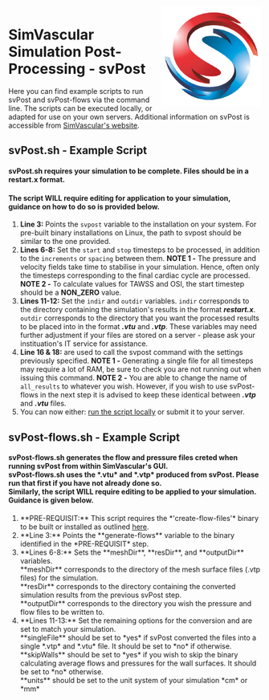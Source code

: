 <img src="SV-logo.png" align="right" width="200px" height="200px"/>

SimVascular Simulation Post-Processing - svPost
===============================================

Here you can find example scripts to run svPost and svPost-flows via the command line.
The scripts can be executed locally, or adapted for use on your own servers.
Additional information on svPost is accessible from [SimVascular's website](https://simvascular.github.io/index.html).

## svPost.sh - Example Script
#### svPost.sh requires your simulation to be complete. Files should be in a restart.x format.
#### The script WILL require editing for application to your simulation, guidance on how to do so is provided below.

1. **Line 3:** Points the ``svpost`` variable to the installation on your system.
For pre-built binary installations on Linux, the path to svpost should be similar to the one provided.
2. **Lines 6-8:** Set the ``start`` and ``stop`` timesteps to be processed, in addition to the ``increments`` or ``spacing`` between them.
**NOTE 1 -** The pressure and velocity fields take time to stabilise in your simulation.
Hence, often only the timesteps corresponding to the final cardiac cycle are processed.
**NOTE 2 -** To calculate values for TAWSS and OSI, the start timestep should be a **NON_ZERO** value.
3. **Lines 11-12:** Set the ``indir`` and ``outdir`` variables.
``indir`` corresponds to the directory containing the simulation's results in the format ***restart.x***.
``outdir`` corresponds to the directory that you want the processed results to be placed into in the format ***.vtu*** and ***.vtp***.
These variables may need further adjustment if your files are stored on a server - please ask your instituation's IT service for assistance.
4. **Line 16 & 18:** are used to call the svpost command with the settings previously specified.
**NOTE 1 -** Generating a single file for all timesteps may require a lot of RAM, be sure to check you are not running out when issuing this command.
**NOTE 2 -** You are able to change the name of ``all_results`` to whatever you wish. However, if you wish to use svPost-flows in the next step it is advised to keep these identical between ***.vtp*** and ***.vtu*** files.
5. You can now either: [run the script locally](https://stackoverflow.com/questions/2177932/how-do-i-execute-a-bash-script-in-terminal) or submit it to your server.

<h2>svPost-flows.sh - Example Script</h2>
<h4>svPost-flows.sh generates the flow and pressure files creted when running svPost from within SimVascular's GUI.<br>
svPost-flows.sh uses the *.vtu* and *.vtp* produced from svPost. Please run that first if you have not already done so.<br>
Similarly, the script WILL require editing to be applied to your simulation. Guidance is given below.</h4>

<ol>
    <li>**PRE-REQUISIT:** This script requires the *'create-flow-files'* binary to be built or installed as outlined <a href="https://github.com/ktbolt/cardiovascular/tree/master/create-flow-files">here</a>.</li>
    <li>**Line 3:** Points the **generate-flows** variable to the binary identified in the *PRE-REQUISIT* step.</li>
    <li>**Lines 6-8:** Sets the **meshDir**, **resDir**, and **outputDir** variables.<br>
    **meshDir** corresponds to the directory of the mesh surface files (.vtp files) for the simulation.<br>
    **resDir** corresponds  to the directory containing the converted simulation results from the previous svPost step.<br>
    **outputDir** corresponds to the directory you wish the pressure and flow files to be written to.</li>
    <li>**Lines 11-13:** Set the remaining options for the conversion and are set to match your simulation.<br>
    **singleFile** should be set to *yes* if svPost converted the files into a single *.vtp* and *.vtu* file. It should be set to *no* if otherwise.<br>
    **skipWalls** should be set to *yes* if you wish to skip the binary calculating average flows and pressures for the wall surfaces. It should be set to *no* otherwise.<br>
    **units** should be set to the unit system of your simulation *cm* or *mm*</li>
</ol>